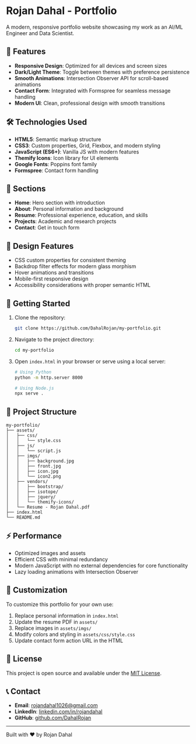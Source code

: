 # Rojan Dahal - Portfolio

A modern, responsive portfolio website showcasing my work as an AI/ML Engineer and Data Scientist.

## 🚀 Features

- **Responsive Design**: Optimized for all devices and screen sizes
- **Dark/Light Theme**: Toggle between themes with preference persistence
- **Smooth Animations**: Intersection Observer API for scroll-based animations
- **Contact Form**: Integrated with Formspree for seamless message handling
- **Modern UI**: Clean, professional design with smooth transitions

## 🛠️ Technologies Used

- **HTML5**: Semantic markup structure
- **CSS3**: Custom properties, Grid, Flexbox, and modern styling
- **JavaScript (ES6+)**: Vanilla JS with modern features
- **Themify Icons**: Icon library for UI elements
- **Google Fonts**: Poppins font family
- **Formspree**: Contact form handling

## 📱 Sections

- **Home**: Hero section with introduction
- **About**: Personal information and background
- **Resume**: Professional experience, education, and skills
- **Projects**: Academic and research projects
- **Contact**: Get in touch form

## 🎨 Design Features

- CSS custom properties for consistent theming
- Backdrop filter effects for modern glass morphism
- Hover animations and transitions
- Mobile-first responsive design
- Accessibility considerations with proper semantic HTML

## 🚀 Getting Started

1. Clone the repository:
   ```bash
   git clone https://github.com/DahalRojan/my-portfolio.git
   ```

2. Navigate to the project directory:
   ```bash
   cd my-portfolio
   ```

3. Open `index.html` in your browser or serve using a local server:
   ```bash
   # Using Python
   python -m http.server 8000
   
   # Using Node.js
   npx serve .
   ```

## 📂 Project Structure

```
my-portfolio/
├── assets/
│   ├── css/
│   │   └── style.css
│   ├── js/
│   │   └── script.js
│   ├── imgs/
│   │   ├── background.jpg
│   │   ├── front.jpg
│   │   ├── icon.jpg
│   │   └── icon2.png
│   ├── vendors/
│   │   ├── bootstrap/
│   │   ├── isotope/
│   │   ├── jquery/
│   │   └── themify-icons/
│   └── Resume - Rojan Dahal.pdf
├── index.html
└── README.md
```

## ⚡ Performance

- Optimized images and assets
- Efficient CSS with minimal redundancy
- Modern JavaScript with no external dependencies for core functionality
- Lazy loading animations with Intersection Observer

## 🌟 Customization

To customize this portfolio for your own use:

1. Replace personal information in `index.html`
2. Update the resume PDF in `assets/`
3. Replace images in `assets/imgs/`
4. Modify colors and styling in `assets/css/style.css`
5. Update contact form action URL in the HTML

## 📄 License

This project is open source and available under the [MIT License](LICENSE).

## 📞 Contact

- **Email**: rojandahal1026@gmail.com
- **LinkedIn**: [linkedin.com/in/rojandahal](https://www.linkedin.com/in/rojandahal/)
- **GitHub**: [github.com/DahalRojan](https://github.com/DahalRojan)

---

Built with ❤️ by Rojan Dahal